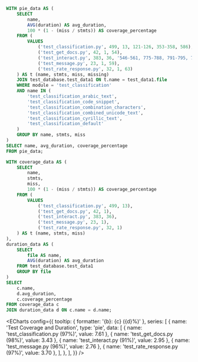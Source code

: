 ```sql database1_tests
WITH pie_data AS (
    SELECT 
        name, 
        AVG(duration) AS avg_duration,
        100 * (1 - (miss / stmts)) AS coverage_percentage
    FROM (
        VALUES
            ('test_classification.py', 499, 13, 121-126, 353-358, 586),
            ('test_get_docs.py', 42, 1, 54),
            ('test_interact.py', 383, 36, '546-561, 775-788, 791-795, 798-800, 803-812, 815-828, 1014-1027, 1074-1087, 1090-1103, 1108-1117, 1122-1135, 1207'),
            ('test_message.py', 23, 1, 59),
            ('test_rate_response.py', 32, 1, 63)
    ) AS t (name, stmts, miss, missing)
    JOIN test_database.test_data1 ON t.name = test_data1.file
    WHERE module = 'test_classification'
    AND name IN (
        'test_classification_arabic_text',
        'test_classification_code_snippet',
        'test_classification_combination_characters',
        'test_classification_combined_unicode_text',
        'test_classification_cyrillic_text',
        'test_classification_default'
    )
    GROUP BY name, stmts, miss
)
SELECT name, avg_duration, coverage_percentage
FROM pie_data;

```

```sql database1_tests
WITH coverage_data AS (
    SELECT 
        name, 
        stmts, 
        miss,
        100 * (1 - (miss / stmts)) AS coverage_percentage
    FROM (
        VALUES
            ('test_classification.py', 499, 13),
            ('test_get_docs.py', 42, 1),
            ('test_interact.py', 383, 36),
            ('test_message.py', 23, 1),
            ('test_rate_response.py', 32, 1)
    ) AS t (name, stmts, miss)
),
duration_data AS (
    SELECT 
        file AS name, 
        AVG(duration) AS avg_duration
    FROM test_database.test_data1
    GROUP BY file
)
SELECT 
    c.name, 
    d.avg_duration, 
    c.coverage_percentage
FROM coverage_data c
JOIN duration_data d ON c.name = d.name;
```

<ECharts config={{
    tooltip: {
        formatter: '{b}: {c} ({d}%)'
    },
    series: [
        {
            name: 'Test Coverage and Duration',
            type: 'pie',
            data: [
                { name: 'test_classification.py (97%)', value: 7.61 },
                { name: 'test_get_docs.py (98%)', value: 3.43 },
                { name: 'test_interact.py (91%)', value: 2.95 },
                { name: 'test_message.py (96%)', value: 2.76 },
                { name: 'test_rate_response.py (97%)', value: 3.70 },
            ],
        },
    ],
}} />


